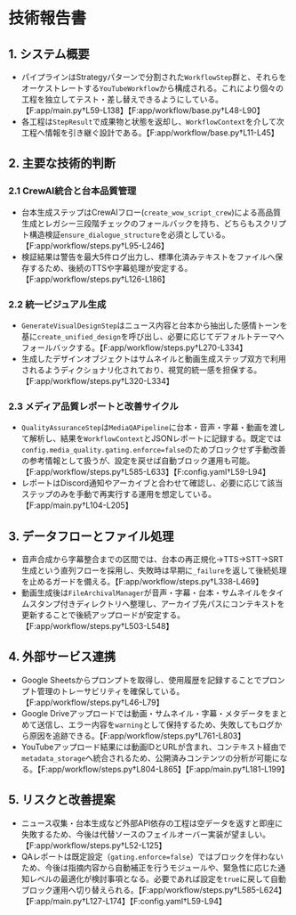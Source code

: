 # 技術報告書

## 1. システム概要
- パイプラインはStrategyパターンで分割された`WorkflowStep`群と、それらをオーケストレートする`YouTubeWorkflow`から構成される。これにより個々の工程を独立してテスト・差し替えできるようにしている。【F:app/main.py†L59-L138】【F:app/workflow/base.py†L48-L90】
- 各工程は`StepResult`で成果物と状態を返却し、`WorkflowContext`を介して次工程へ情報を引き継ぐ設計である。【F:app/workflow/base.py†L11-L45】

## 2. 主要な技術的判断
### 2.1 CrewAI統合と台本品質管理
- 台本生成ステップはCrewAIフロー(`create_wow_script_crew`)による高品質生成とレガシー三段階チェックのフォールバックを持ち、どちらもスクリプト構造検証`ensure_dialogue_structure`を必須としている。【F:app/workflow/steps.py†L95-L246】
- 検証結果は警告を最大5件ログ出力し、標準化済みテキストをファイルへ保存するため、後続のTTSや字幕処理が安定する。【F:app/workflow/steps.py†L126-L186】

### 2.2 統一ビジュアル生成
- `GenerateVisualDesignStep`はニュース内容と台本から抽出した感情トーンを基に`create_unified_design`を呼び出し、必要に応じてデフォルトテーマへフォールバックする。【F:app/workflow/steps.py†L270-L334】
- 生成したデザインオブジェクトはサムネイルと動画生成ステップ双方で利用されるようディクショナリ化されており、視覚的統一感を担保する。【F:app/workflow/steps.py†L320-L334】

### 2.3 メディア品質レポートと改善サイクル
- `QualityAssuranceStep`は`MediaQAPipeline`に台本・音声・字幕・動画を渡して解析し、結果を`WorkflowContext`とJSONレポートに記録する。既定では`config.media_quality.gating.enforce=false`のためブロックせず手動改善の参考情報として扱うが、設定を戻せば自動ブロック運用も可能。【F:app/workflow/steps.py†L585-L633】【F:config.yaml†L59-L94】
- レポートはDiscord通知やアーカイブと合わせて確認し、必要に応じて該当ステップのみを手動で再実行する運用を想定している。【F:app/main.py†L104-L205】

## 3. データフローとファイル処理
- 音声合成から字幕整合までの区間では、台本の再正規化→TTS→STT→SRT生成という直列フローを採用し、失敗時は早期に`_failure`を返して後続処理を止めるガードを備える。【F:app/workflow/steps.py†L338-L469】
- 動画生成後は`FileArchivalManager`が音声・字幕・台本・サムネイルをタイムスタンプ付きディレクトリへ整理し、アーカイブ先パスにコンテキストを更新することで後続アップロードが安定する。【F:app/workflow/steps.py†L503-L548】

## 4. 外部サービス連携
- Google Sheetsからプロンプトを取得し、使用履歴を記録することでプロンプト管理のトレーサビリティを確保している。【F:app/workflow/steps.py†L46-L79】
- Google Driveアップロードでは動画・サムネイル・字幕・メタデータをまとめて送信し、エラー内容を`warning`として保持するため、失敗してもログから原因を追跡できる。【F:app/workflow/steps.py†L761-L803】
- YouTubeアップロード結果には動画IDとURLが含まれ、コンテキスト経由で`metadata_storage`へ統合されるため、公開済みコンテンツの分析が可能になる。【F:app/workflow/steps.py†L804-L865】【F:app/main.py†L181-L199】

## 5. リスクと改善提案
- ニュース収集・台本生成など外部API依存の工程は空データを返すと即座に失敗するため、今後は代替ソースのフェイルオーバー実装が望ましい。【F:app/workflow/steps.py†L52-L125】
- QAレポートは既定設定（`gating.enforce=false`）ではブロックを伴わないため、今後は指摘内容から自動補正を行うモジュールや、緊急性に応じた通知レベルの最適化が検討事項となる。必要であれば設定を`true`に戻して自動ブロック運用へ切り替えられる。【F:app/workflow/steps.py†L585-L624】【F:app/main.py†L127-L174】【F:config.yaml†L59-L94】

